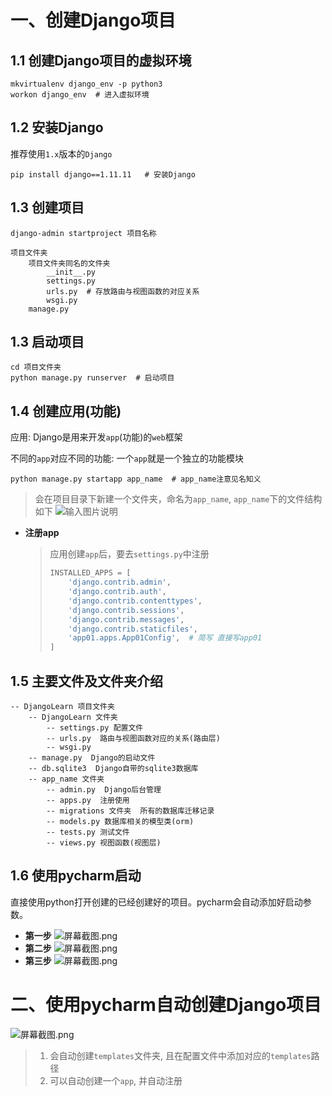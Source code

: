 

# 一、创建Django项目
## 1.1 创建Django项目的虚拟环境
```shell
mkvirtualenv django_env -p python3
workon django_env  # 进入虚拟环境
```
## 1.2 安装Django
推荐使用`1.x`版本的`Django`
```shell
pip install django==1.11.11   # 安装Django
```
## 1.3 创建项目
```shell
django-admin startproject 项目名称
```
```
项目文件夹
    项目文件夹同名的文件夹
        __init__.py
        settings.py
        urls.py  # 存放路由与视图函数的对应关系
        wsgi.py
    manage.py
```
## 1.3 启动项目
```shell
cd 项目文件夹
python manage.py runserver  # 启动项目
```
## 1.4 创建应用(功能)
应用: Django是用来开发`app`(功能)的`web`框架

不同的`app`对应不同的功能: 一个`app`就是一个独立的功能模块

```shell
python manage.py startapp app_name  # app_name注意见名知义
```
> 会在项目目录下新建一个文件夹，命名为`app_name`, `app_name`下的文件结构如下
![输入图片说明](https://images.gitee.com/uploads/images/2020/1207/231749_56b17718_7841459.png "屏幕截图.png")

* **注册app**
    > 应用创建`app`后，要去`settings.py`中注册
    >    ```python
    >    INSTALLED_APPS = [
    >        'django.contrib.admin',
    >        'django.contrib.auth',
    >        'django.contrib.contenttypes',
    >        'django.contrib.sessions',
    >        'django.contrib.messages',
    >        'django.contrib.staticfiles',
    >        'app01.apps.App01Config',  # 简写 直接写app01
    >    ]
    >    ```


## 1.5 主要文件及文件夹介绍
```
-- DjangoLearn 项目文件夹
    -- DjangoLearn 文件夹
        -- settings.py 配置文件
        -- urls.py  路由与视图函数对应的关系(路由层)
        -- wsgi.py
    -- manage.py  Django的启动文件
    -- db.sqlite3  Django自带的sqlite3数据库
    -- app_name 文件夹
        -- admin.py  Django后台管理
        -- apps.py  注册使用
        -- migrations 文件夹  所有的数据库迁移记录
        -- models.py 数据库相关的模型类(orm)
        -- tests.py 测试文件
        -- views.py 视图函数(视图层)
```

## 1.6 使用pycharm启动
直接使用python打开创建的已经创建好的项目。pycharm会自动添加好启动参数。

* **第一步**
![](https://images.gitee.com/uploads/images/2020/1207/233949_5c0a279f_7841459.png "屏幕截图.png")
* **第二步**
![](https://images.gitee.com/uploads/images/2020/1207/234214_ec42a00e_7841459.png "屏幕截图.png")
* **第三步**
![](https://images.gitee.com/uploads/images/2020/1207/234249_b8871761_7841459.png "屏幕截图.png")


# 二、使用pycharm自动创建Django项目
![](https://images.gitee.com/uploads/images/2020/1207/234422_56bef2d6_7841459.png "屏幕截图.png")
> 1. 会自动创建`templates`文件夹, 且在配置文件中添加对应的`templates`路径
> 2. 可以自动创建一个`app`, 并自动注册





